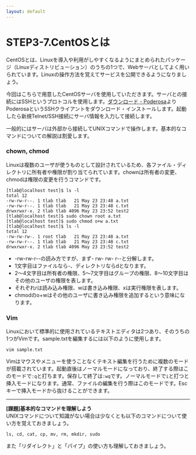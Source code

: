 ```yaml
---
layout: default
---
```

# STEP3-7.CentOSとは

CentOSとは、Linuxを導入や利用がしやすくなるようにまとめられたパッケージ（Linuxディストリビューション）のうちの1つで、Webサーバとしてよく用いられています。Linuxの操作方法を覚えてサービスを公開できるようになりましょう。

今回はこちらで用意したCentOSサーバを使用していただきます。サーバとの接続にはSSHというプロトコルを使用します。[ダウンロード - Poderosa](http://sourceforge.jp/projects/sfnet_poderosa/releases/)よりPoderosaというSSHクライアントをダウンロード・インストールします。起動したら新規Telnet/SSH接続にサーバ情報を入力して接続します。

一般的にはサーバは外部から接続してUNIXコマンドで操作します。基本的なコマンドについての解説は割愛します。

### chown, chmod
Linuxは複数のユーザが使うものとして設計されているため、各ファイル・ディレクトリに所有者や権限が割り当てられています。chownは所有者の変更、chmodは権限の変更を行うコマンドです。

```
[tlab@localhost test]$ ls -l
total 12
-rw-rw-r--. 1 tlab tlab   21 May 23 23:48 a.txt
-rw-rw-r--. 1 tlab tlab   21 May 23 23:48 c.txt
drwxrwxr-x. 2 tlab tlab 4096 May 23 23:52 test2
[tlab@localhost test]$ sudo chown root a.txt
[tlab@localhost test]$ sudo chmod o+w a.txt
[tlab@localhost test]$ ls -l
total 12
-rw-rw-rw-. 1 root tlab   21 May 23 23:48 a.txt
-rw-rw-r--. 1 tlab tlab   21 May 23 23:48 c.txt
drwxrwxr-x. 2 tlab tlab 4096 May 23 23:52 test2
```

* -rw-rw-r--の読み方ですが、まず- rw- rw- r--と分解します。
 * 1文字目はファイルなら-、ディレクトリならdとなります。
 * 2～4文字目は所有者の権限、5～7文字目はグループの権限、8～10文字目はその他のユーザの権限を表します。
 * それぞれrは読み込み権限、wは書き込み権限、xは実行権限を表します。
* chmodのo+wはその他のユーザに書き込み権限を追加するという意味になります。

### Vim
Linuxにおいて標準的に使用されているテキストエディタは2つあり、そのうちの1つがVimです。sample.txtを編集するには以下のように使用します。

    vim sample.txt

Vimはマウスやメニューを使うことなくテキスト編集を行うために複数のモードが搭載されています。起動直後はノーマルモードになっており、終了する際はこのモードで`:q`と打ちます。保存して終了は`:wq`です。ノーマルモードで`i`と打つと挿入モードになります。通常、ファイルの編集を行う際はこのモードです。Escキーで挿入モードから抜けることができます。

***

**[課題]基本的なコマンドを理解しよう**  
UNIXコマンドについて知識がない場合は少なくとも以下のコマンドについて使い方を覚えておきましょう。

    ls, cd, cat, cp, mv, rm, mkdir, sudo

また「リダイレクト」と「パイプ」の使い方も理解しておきましょう。  